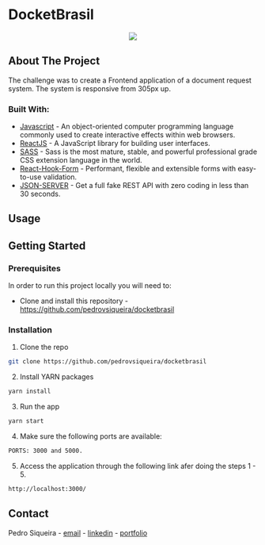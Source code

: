 # DocketBrasil

<div align="center">
  <img src="https://user-images.githubusercontent.com/49031534/122860030-5af7b080-d2f3-11eb-8994-cfb9a450cbbe.png" />
</div>

## About The Project

The challenge was to create a Frontend application of a document request system. The system is responsive from 305px up.

### Built With:

- [Javascript](https://www.javascript.com/) - An object-oriented computer programming language commonly used to create interactive effects within web browsers.
- [ReactJS](https://pt-br.reactjs.org/) - A JavaScript library for building user interfaces.
- [SASS](https://sass-lang.com/) - Sass is the most mature, stable, and powerful professional grade CSS extension language in the world.
- [React-Hook-Form](https://react-hook-form.com/) - Performant, flexible and extensible forms with easy-to-use validation.
- [JSON-SERVER](https://github.com/typicode/json-server) - Get a full fake REST API with zero coding in less than 30 seconds.

<!-- USAGE EXAMPLES -->

## Usage

<!-- GETTING STARTED -->

## Getting Started

<!-- PLACEHOLDER FOR PROJECT OVERVIEW -->

### Prerequisites

In order to run this project locally you will need to:

- Clone and install this repository - https://github.com/pedrovsiqueira/docketbrasil

### Installation

1. Clone the repo

```sh
git clone https://github.com/pedrovsiqueira/docketbrasil
```

2. Install YARN packages

```sh
yarn install
```

3. Run the app

```sh
yarn start
```

4. Make sure the following ports are available:

```sh
PORTS: 3000 and 5000.
```

5. Access the application through the following link afer doing the steps 1 - 5.

```sh
http://localhost:3000/
```

<!-- CONTACT -->

## Contact

Pedro Siqueira - [email](mailto:pedro.v.siqueira@gmail.com) - [linkedin](https://www.linkedin.com/in/pedrovsiqueira/) - [portfolio](http://pedrosiqueira.com.br/)
